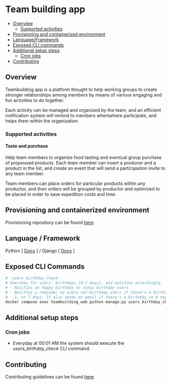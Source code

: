 # Team building app
* [Overview](#overview)
  * [Supported activities](#supported-activities)
* [Provisioning and containerized environment](#provisioning-and-containerized-environment)
* [Language/Framework](#language--framework)
* [Exposed CLI commands](#exposed-cli-commands)
* [Additional setup steps](#additional-setup-steps)
  * [Cron jobs](#cron-jobs)
* [Contributing](#contributing)

## Overview
Teambuilding app is a platform thought to help working groups to create stronger relationships among members by means of various engaging and fun activities to do together.

Each activity can be managed and organized by the team, and an efficient notification system will remind to members when\where participate, and helps them within the organization.

### Supported activities
#### Taste and purchase
Help team members to organize food tasting and eventual group purchase of propoused products.
Each team member can insert a producer and a product in the list, and create an event that will send a participiation invite to any team member.

Team members can place orders for particular products within any productor, and then orders will be grouped by productor and optimized to be placed in order to save expedition costs and time.

## Provisioning and containerized environment
Provisioning repository can be found [here](https://github.com/Multidialogo/teambuilding-app-provisioning).

## Language / Framework
Python [ [Docs](https://docs.python.org/3/) ] / Django [ [Docs](https://docs.djangoproject.com/en/4.0/) ]

## Exposed CLI Commands
```bash
# 'users_birthday_check'
# Searches for users' birthdays (0-7 days), and notifies accordingly:
# - Notifies an happy birthday to today birthday users
# - Notifies a reminder to every not-birthday users if there's a birthday in 0,
#   1, or 7 days. It also sends an email if there's a birthday in 0 days (today)
docker compose exec teambuilding_web python manage.py users_birthday_check
```

## Additional setup steps
### Cron jobs
* Everyday at 00:01 AM the system should execute the *users_birthday_check* 
CLI command.

## Contributing
Contributing guidelines can be found [here](https://github.com/Multidialogo/teambuilding-app/blob/develop/docs/CONTRIBUTING.md)
